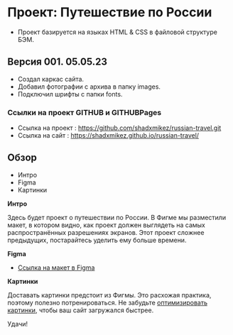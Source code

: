 # Проект: Путешествие по России

* Проект базируется на языках HTML & CSS в файловой структуре БЭМ.

## Версия 001. 05.05.23

* Создал каркас сайта.
* Добавил фотографии с архива в папку images.
* Подключил шрифты с папки fonts.


### Ссылки на проект GITHUB и GITHUBPages

* Ссылка на проект : https://github.com/shadxmikez/russian-travel.git
* Ссылка на сайт : https://shadxmikez.github.io/russian-travel/





## Обзор
* Интро
* Figma
* Картинки

**Интро**


Здесь будет проект о путешествии по России.
В Фигме мы разместили макет, в котором видно, как проект должен выглядеть на самых распространённых разрешениях экранов.
Этот проект сложнее предыдущих, постарайтесь уделить ему больше времени.

**Figma**

* [Ссылка на макет в Figma](https://www.figma.com/file/5S2WSbEFL6awjVWJ0NWL8Q/Sprint-3_-Russia-_-desktop-mobile?node-id=28503%3A0)

**Картинки**

Доставать картинки предстоит из Фигмы. Это расхожая практика, поэтому полезно потренироваться.
Не забудьте [оптимизировать картинки](https://tinypng.com/), чтобы ваш сайт загружался быстрее.

Удачи!
